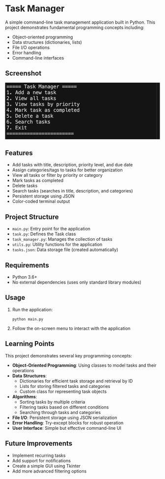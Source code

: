 # Task Manager

A simple command-line task management application built in Python. This project demonstrates fundamental programming concepts including:

- Object-oriented programming
- Data structures (dictionaries, lists)
- File I/O operations
- Error handling
- Command-line interfaces

## Screenshot

![Task Manager Menu](./testss.png)

## Features

- Add tasks with title, description, priority level, and due date
- Assign categories/tags to tasks for better organization
- View all tasks or filter by priority or category
- Mark tasks as completed
- Delete tasks
- Search tasks (searches in title, description, and categories)
- Persistent storage using JSON
- Color-coded terminal output

## Project Structure

- `main.py`: Entry point for the application
- `task.py`: Defines the Task class
- `task_manager.py`: Manages the collection of tasks
- `utils.py`: Utility functions for the application
- `tasks.json`: Data storage file (created automatically)

## Requirements

- Python 3.6+
- No external dependencies (uses only standard library modules)

## Usage

1. Run the application:
   ```
   python main.py
   ```

2. Follow the on-screen menu to interact with the application

## Learning Points

This project demonstrates several key programming concepts:

- **Object-Oriented Programming**: Using classes to model tasks and their operations
- **Data Structures**: 
  - Dictionaries for efficient task storage and retrieval by ID
  - Lists for storing filtered tasks and categories
  - Custom class for representing task objects
- **Algorithms**:
  - Sorting tasks by multiple criteria
  - Filtering tasks based on different conditions
  - Searching through tasks and categories
- **File I/O**: Persistent storage using JSON serialization
- **Error Handling**: Try-except blocks for robust operation
- **User Interface**: Simple but effective command-line UI

## Future Improvements

- Implement recurring tasks
- Add support for notifications
- Create a simple GUI using Tkinter
- Add more advanced filtering options 
